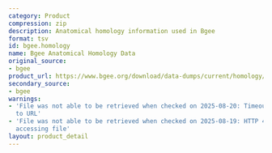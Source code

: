 ```yaml
---
category: Product
compression: zip
description: Anatomical homology information used in Bgee
format: tsv
id: bgee.homology
name: Bgee Anatomical Homology Data
original_source:
- bgee
product_url: https://www.bgee.org/download/data-dumps/current/homology/
secondary_source:
- bgee
warnings:
- 'File was not able to be retrieved when checked on 2025-08-20: Timeout connecting
  to URL'
- 'File was not able to be retrieved when checked on 2025-08-19: HTTP 404 error when
  accessing file'
layout: product_detail
---
```

